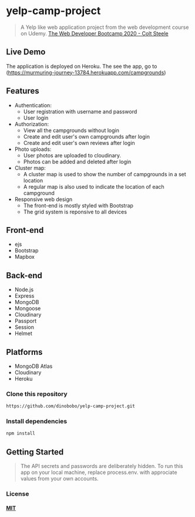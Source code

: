 # yelp-camp-project
> A Yelp like web application project from the web development course on Udemy. [The Web Developer Bootcamp 2020 - Colt Steele](https://www.udemy.com/course/the-web-developer-bootcamp/)

## Live Demo
The application is deployed on Heroku. The see the app, go to (https://murmuring-journey-13784.herokuapp.com/campgrounds)

## Features
* Authentication:
  * User registration with username and password
  * User login
* Authorization:
  * View all the campgrounds without login
  * Create and edit user's own campgrounds after login
  * Create and edit user's own reviews after login
* Photo uploads:
  * User photos are uploaded to cloudinary. 
  * Photos can be added and deleted after login
* Cluster map:
  * A cluster map is used to show the number of campgrounds in a set location
  * A regular map is also used to indicate the location of each campground
* Responsive web design
  * The front-end is mostly styled with Bootstrap
  * The grid system is reponsive to all devices
## Front-end
* ejs
* Bootstrap
* Mapbox
## Back-end
* Node.js
* Express
* MongoDB
* Mongoose
* Cloudinary
* Passport
* Session
* Helmet
## Platforms
* MongoDB Atlas
* Cloudinary
* Heroku
### Clone this repository
```sh
https://github.com/dinobobo/yelp-camp-project.git
```
### Install dependencies
```sh
npm install
```
## Getting Started
> The API secrets and passwords are deliberately hidden. To run this app on your local machine, replace process.env.<value> with approciate values from your own accounts.   
### License
#### [MIT](./LICENSE)

